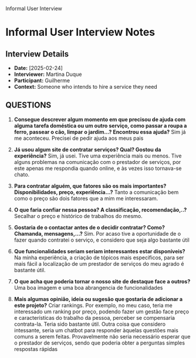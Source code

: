 Informal User Interview
# Informal User Interview Notes 


## Interview Details 
- **Date:** [2025-02-24] 
- **Interviewer:** Martina Duque
- **Participant:** Guilherme
- **Context:**  Someone who intends to hire a service they need


## QUESTIONS

1. **Consegue descrever algum momento em que precisou de ajuda com alguma tarefa doméstica ou um outro serviço, como passar a roupa a ferro, passear o cão, limpar o jardim...? Encontrou essa ajuda?**
    Sim já me aconteceu. Precisei de pedir ajuda aos meus pais

2. **Já usou algum site de contratar serviços? Qual? Gostou da experiência?**
    Sim, já usei. Tive uma experiência mais ou menos. Tive alguns problemas na comunicação com o prestador de serviços, por este apenas me respondia quando online, e às vezes isso tornava-se chato.


3. **Para contratar alguém, que fatores são os mais importantes? Disponibilidades, preço, experiência...?**
    Tanto a comunicação bem como o preço são dois fatores que a mim me interessaram.

4. **O que faria confiar nessa pessoa? A classificação, recomendação,..?**
    Secalhar o preço e histórico de trabalhos do mesmo.

5. **Gostaria de o contactar antes de o decidir contratar? Como? Chamanda, mensagens,...?**
    Sim. Por acaso tive a oportunidade de o fazer quando contratei o serviço, e considero que seja algo bastante útil

6. **Que funcionalidades seriam seriam interessantes estar disponíveis?**
    Na minha experiência, a criação de tópicos mais especificos, para ser mais fácil a localização de um prestador de serviços do meu agrado é bastante útil.

7. **O que acha que poderia tornar o nosso site de destaque face a outros?**
    Uma boa imagem e uma boa abrangencia de funcionalidades

8. **Mais algumas opinião, ideia ou sugesão que gostaria de adicionar a este projeto?**
    Criar rankings. Por exemplo, no meu caso, teria me interessado um ranking por preço, podendo fazer um gestão face preço e características do trabalho da pessoa, perceber se compensaria contrata-la. Teria sido bastante útil. Outra coisa que considero intessante, seria um chatbot para responder àquelas questões mais comuns a serem feitas. Provavelmente não seria necessário esperar que o prestador de serviços, sendo que poderia obter a perguntas simples respostas rápidas

